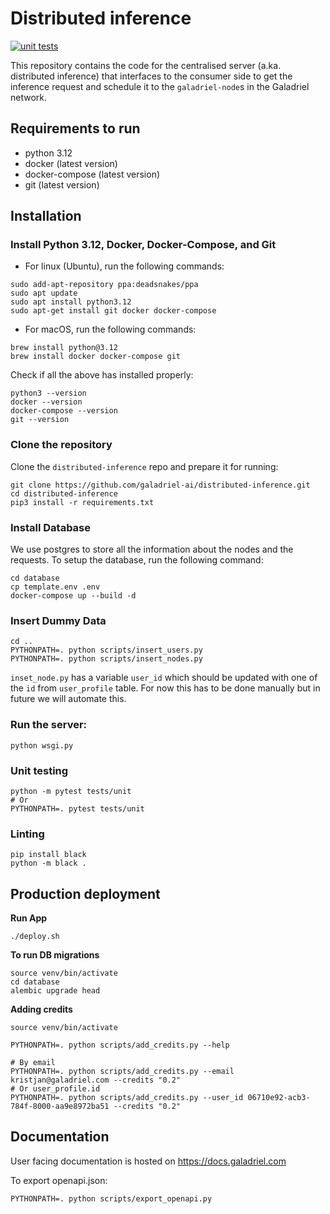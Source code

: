 # Distributed inference

[![unit tests](https://github.com/galadriel-ai/distributed-inference/actions/workflows/unit_test.yml/badge.svg)](https://github.com/galadriel-ai/distributed-inference/actions/workflows/unit_test.yml)

This repository contains the code for the centralised server (a.ka. distributed inference)
that interfaces to the consumer side to get the inference request and schedule it to the
`galadriel-node`s in the Galadriel network.

## Requirements to run

- python 3.12
- docker (latest version)
- docker-compose (latest version)
- git (latest version)

## Installation

### Install Python 3.12, Docker, Docker-Compose, and Git

- For linux (Ubuntu), run the following commands:

```shell
sudo add-apt-repository ppa:deadsnakes/ppa
sudo apt update
sudo apt install python3.12
sudo apt-get install git docker docker-compose
```

- For macOS, run the following commands:

```shell
brew install python@3.12
brew install docker docker-compose git
```

Check if all the above has installed properly:

```shell
python3 --version
docker --version
docker-compose --version
git --version
```

### Clone the repository

Clone the `distributed-inference` repo and prepare it for running:

```shell
git clone https://github.com/galadriel-ai/distributed-inference.git
cd distributed-inference
pip3 install -r requirements.txt

```

### Install Database

We use postgres to store all the information about the nodes and the requests. To setup the database, run the
following
command:

```shell
cd database
cp template.env .env
docker-compose up --build -d
```

### Insert Dummy Data

```shell
cd ..
PYTHONPATH=. python scripts/insert_users.py
PYTHONPATH=. python scripts/insert_nodes.py
```

`inset_node.py` has a variable `user_id` which should be updated with one of the `id` from `user_profile` table.
For now this has to be done manually but in future we will automate this.

### Run the server:

```shell
python wsgi.py
```

### Unit testing

```shell
python -m pytest tests/unit
# Or
PYTHONPATH=. pytest tests/unit
```

### Linting

```shell
pip install black
python -m black .
```

## Production deployment

**Run App**

```
./deploy.sh
```

**To run DB migrations**

```
source venv/bin/activate
cd database
alembic upgrade head
```


**Adding credits**
```
source venv/bin/activate

PYTHONPATH=. python scripts/add_credits.py --help

# By email
PYTHONPATH=. python scripts/add_credits.py --email kristjan@galadriel.com --credits "0.2"
# Or user_profile.id
PYTHONPATH=. python scripts/add_credits.py --user_id 06710e92-acb3-784f-8000-aa9e8972ba51 --credits "0.2"
```

## Documentation

User facing documentation is hosted on https://docs.galadriel.com

To export openapi.json:
```
PYTHONPATH=. python scripts/export_openapi.py
```

